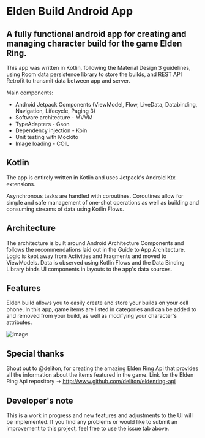 # Elden Build Android App

## A fully functional android app for creating and managing  character build for the game Elden Ring. 

This app was written in Kotlin, following the Material Design 3 guidelines, using Room data persistence library to store the builds, and REST API Retrofit to transmit data between app and server.

Main components:

* Android Jetpack Components (ViewModel, Flow, LiveData, Databinding, Navigation, Lifecycle, Paging 3)
* Software architecture - MVVM 
* TypeAdapters - Gson
* Dependency injection - Koin
* Unit testing with Mockito
* Image loading - COIL

## Kotlin

The app is entirely written in Kotlin and uses Jetpack's Android Ktx extensions.

Asynchronous tasks are handled with coroutines. Coroutines allow for simple and safe management of one-shot operations as well as building and consuming streams of data using Kotlin Flows.

## Architecture
The architecture is built around Android Architecture Components and follows the recommendations laid out in the Guide to App Architecture. Logic is kept away from Activities and Fragments and moved to ViewModels. Data is observed using Kotlin Flows and the Data Binding Library binds UI components in layouts to the app's data sources.

## Features
Elden build allows you to easily create and store your builds on your cell phone. In this app, game items are listed in categories and can be added to and removed from your build, as well as modifying your character's attributes.

<img src="https://github.com/JohnnyRoque/EldenBuild/assets/146282434/deb48d1b-550c-4a61-82dc-c2c7dba3385d" alt="Image"  />

## Special thanks

Shout out to @deliton, for creating the amazing Elden Ring Api that provides all the information about the items featured in the game. 
Link for the Elden Ring Api repository -> http://www.github.com/deliton/eldenring-api

## Developer's note
This is a work in progress and new features and adjustments to the UI will be implemented. If you find any problems or would like to submit an improvement to this project, feel free to use the issue tab above.
